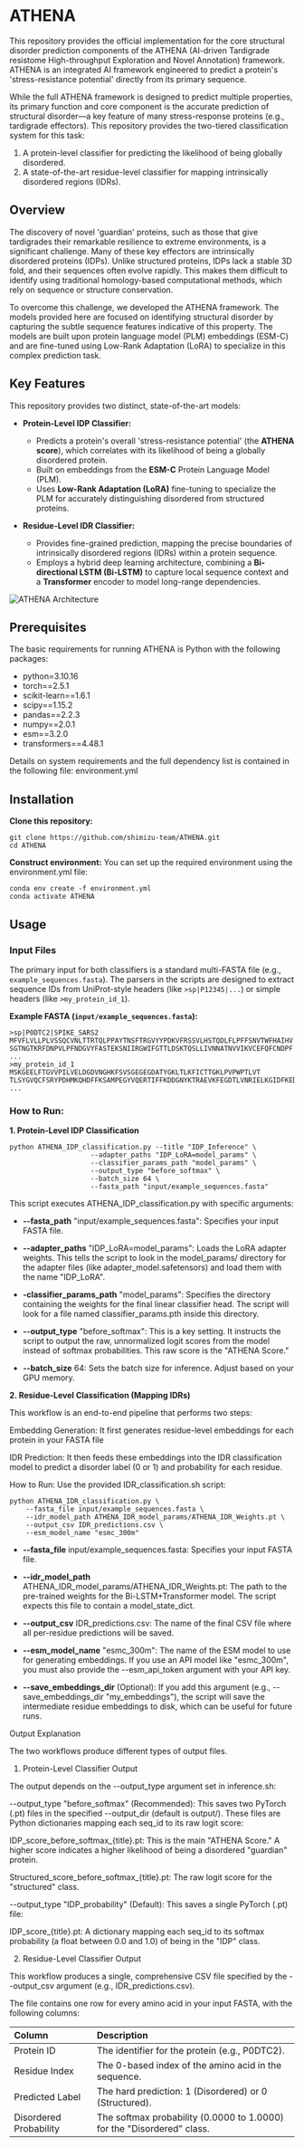# ATHENA

This repository provides the official implementation for the core structural disorder prediction components of the ATHENA (AI-driven Tardigrade resistome High-throughput Exploration and Novel Annotation) framework. ATHENA is an integrated AI framework engineered to predict a protein's 'stress-resistance potential' directly from its primary sequence.

While the full ATHENA framework is designed to predict multiple properties, its primary function and core component is the accurate prediction of structural disorder—a key feature of many stress-response proteins (e.g., tardigrade effectors). This repository provides the two-tiered classification system for this task:

1. A protein-level classifier for predicting the likelihood of being globally disordered.
2. A state-of-the-art residue-level classifier for mapping intrinsically disordered regions (IDRs).

## Overview

The discovery of novel 'guardian' proteins, such as those that give tardigrades their remarkable resilience to extreme environments, is a significant challenge. Many of these key effectors are intrinsically disordered proteins (IDPs). Unlike structured proteins, IDPs lack a stable 3D fold, and their sequences often evolve rapidly. This makes them difficult to identify using traditional homology-based computational methods, which rely on sequence or structure conservation.

To overcome this challenge, we developed the ATHENA framework. The models provided here are focused on identifying structural disorder by capturing the subtle sequence features indicative of this property. The models are built upon protein language model (PLM) embeddings (ESM-C) and are fine-tuned using Low-Rank Adaptation (LoRA) to specialize in this complex prediction task.

## Key Features

This repository provides two distinct, state-of-the-art models:

* **Protein-Level IDP Classifier:**
    * Predicts a protein's overall 'stress-resistance potential' (the **ATHENA score**), which correlates with its likelihood of being a globally disordered protein.
    * Built on embeddings from the **ESM-C** Protein Language Model (PLM).
    * Uses **Low-Rank Adaptation (LoRA)** fine-tuning to specialize the PLM for accurately distinguishing disordered from structured proteins.

* **Residue-Level IDR Classifier:**
    * Provides fine-grained prediction, mapping the precise boundaries of intrinsically disordered regions (IDRs) within a protein sequence.
    * Employs a hybrid deep learning architecture, combining a **Bi-directional LSTM (Bi-LSTM)** to capture local sequence context and a **Transformer** encoder to model long-range dependencies.

![ATHENA Architecture](ATHENA.png)

## Prerequisites
The basic requirements for running ATHENA is Python with the following packages:

* python=3.10.16
* torch==2.5.1
* scikit-learn==1.6.1
* scipy==1.15.2
* pandas==2.2.3
* numpy==2.0.1
* esm==3.2.0
* transformers==4.48.1

Details on system requirements and the full dependency list is contained in the following file: environment.yml

## Installation

**Clone this repository:**
```
git clone https://github.com/shimizu-team/ATHENA.git
cd ATHENA
```
**Construct environment:**
You can set up the required environment using the environment.yml file:
```
conda env create -f environment.yml
conda activate ATHENA
```

## Usage

### Input Files

The primary input for both classifiers is a standard multi-FASTA file (e.g., `example_sequences.fasta`). The parsers in the scripts are designed to extract sequence IDs from UniProt-style headers (like `>sp|P12345|...`) or simple headers (like `>my_protein_id_1`).

**Example FASTA (`input/example_sequences.fasta`):**
```fasta
>sp|P0DTC2|SPIKE_SARS2
MFVFLVLLPLVSSQCVNLTTRTQLPPAYTNSFTRGVYYPDKVFRSSVLHSTQDLFLPFFSNVTWFHAIHV
SGTNGTKRFDNPVLPFNDGVYFASTEKSNIIRGWIFGTTLDSKTQSLLIVNNATNVVIKVCEFQFCNDPF
...
>my_protein_id_1
MSKGEELFTGVVPILVELDGDVNGHKFSVSGEGEGDATYGKLTLKFICTTGKLPVPWPTLVT
TLSYGVQCFSRYPDHMKQHDFFKSAMPEGYVQERTIFFKDDGNYKTRAEVKFEGDTLVNRIELKGIDFKED
...
```
### How to Run:
**1. Protein-Level IDP Classification**
```
python ATHENA_IDP_classification.py --title "IDP_Inference" \
                    --adapter_paths "IDP_LoRA=model_params" \
                    --classifier_params_path "model_params" \
                    --output_type "before_softmax" \
                    --batch_size 64 \
                    --fasta_path "input/example_sequences.fasta"
```
This script executes ATHENA_IDP_classification.py with specific arguments:

* **--fasta_path** "input/example_sequences.fasta": Specifies your input FASTA file.

* **--adapter_paths** "IDP_LoRA=model_params": Loads the LoRA adapter weights. This tells the script to look in the model_params/ directory for the adapter files (like adapter_model.safetensors) and load them with the name "IDP_LoRA".

* **-classifier_params_path** "model_params": Specifies the directory containing the weights for the final linear classifier head. The script will look for a file named classifier_params.pth inside this directory.

* **--output_type** "before_softmax": This is a key setting. It instructs the script to output the raw, unnormalized logit scores from the model instead of softmax probabilities. This raw score is the "ATHENA Score."

* **--batch_size** 64: Sets the batch size for inference. Adjust based on your GPU memory.

**2. Residue-Level Classification (Mapping IDRs)**

This workflow is an end-to-end pipeline that performs two steps:

Embedding Generation: It first generates residue-level embeddings for each protein in your FASTA file

IDR Prediction: It then feeds these embeddings into the IDR classification model to predict a disorder label (0 or 1) and probability for each residue.

How to Run: Use the provided IDR_classification.sh script:

```
python ATHENA_IDR_classification.py \
    --fasta_file input/example_sequences.fasta \
    --idr_model_path ATHENA_IDR_model_params/ATHENA_IDR_Weights.pt \
    --output_csv IDR_predictions.csv \
    --esm_model_name "esmc_300m" 
```

* **--fasta_file** input/example_sequences.fasta: Specifies your input FASTA file.

* **--idr_model_path** ATHENA_IDR_model_params/ATHENA_IDR_Weights.pt: The path to the pre-trained weights for the Bi-LSTM+Transformer model. The script expects this file to contain a model_state_dict.

* **--output_csv** IDR_predictions.csv: The name of the final CSV file where all per-residue predictions will be saved.

* **--esm_model_name** "esmc_300m": The name of the ESM model to use for generating embeddings. If you use an API model like "esmc_300m", you must also provide the --esm_api_token argument with your API key.

* **--save_embeddings_dir** (Optional): If you add this argument (e.g., --save_embeddings_dir "my_embeddings"), the script will save the intermediate residue embeddings to disk, which can be useful for future runs.

Output Explanation

The two workflows produce different types of output files.

1. Protein-Level Classifier Output

The output depends on the --output_type argument set in inference.sh:

--output_type "before_softmax" (Recommended): This saves two PyTorch (.pt) files in the specified --output_dir (default is output/). These files are Python dictionaries mapping each seq_id to its raw logit score:

IDP_score_before_softmax_{title}.pt: This is the main "ATHENA Score." A higher score indicates a higher likelihood of being a disordered "guardian" protein.

Structured_score_before_softmax_{title}.pt: The raw logit score for the "structured" class.

--output_type "IDP_probability" (Default): This saves a single PyTorch (.pt) file:

IDP_score_{title}.pt: A dictionary mapping each seq_id to its softmax probability (a float between 0.0 and 1.0) of being in the "IDP" class.

2. Residue-Level Classifier Output

This workflow produces a single, comprehensive CSV file specified by the --output_csv argument (e.g., IDR_predictions.csv).

The file contains one row for every amino acid in your input FASTA, with the following columns:

| Column | Description |
| :--- | :--- |
| Protein ID | The identifier for the protein (e.g., P0DTC2). |
| Residue Index | The 0-based index of the amino acid in the sequence. |
| Predicted Label | The hard prediction: 1 (Disordered) or 0 (Structured). |
| Disordered Probability | The softmax probability (0.0000 to 1.0000) for the "Disordered" class. |
